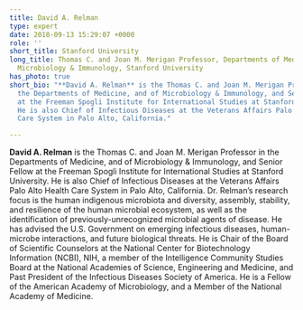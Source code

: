 ```yaml
---
title: David A. Relman
type: expert
date: 2018-09-13 15:29:07 +0000
role: ''
short_title: Stanford University
long_title: Thomas C. and Joan M. Merigan Professor, Departments of Medicine and of
  Microbiology & Immunology, Stanford University
has_photo: true
short_bio: "**David A. Relman** is the Thomas C. and Joan M. Merigan Professor in
  the Departments of Medicine, and of Microbiology & Immunology, and Senior Fellow
  at the Freeman Spogli Institute for International Studies at Stanford University.
  He is also Chief of Infectious Diseases at the Veterans Affairs Palo Alto Health
  Care System in Palo Alto, California."

---
```

**David A. Relman** is the Thomas C. and Joan M. Merigan Professor in the Departments of Medicine, and of Microbiology & Immunology, and Senior Fellow at the Freeman Spogli Institute for International Studies at Stanford University. He is also Chief of Infectious Diseases at the Veterans Affairs Palo Alto Health Care System in Palo Alto, California. Dr. Relman’s research focus is the human indigenous microbiota and diversity, assembly, stability, and resilience of the human microbial ecosystem, as well as the identification of previously-unrecognized microbial agents of disease. He has advised the U.S. Government on emerging infectious diseases, human-microbe interactions, and future biological threats. He is Chair of the Board of Scientific Counselors at the National Center for Biotechnology Information (NCBI), NIH, a member of the Intelligence Community Studies Board at the National Academies of Science, Engineering and Medicine, and Past President of the Infectious Diseases Society of America. He is a Fellow of the American Academy of Microbiology, and a Member of the National Academy of Medicine.